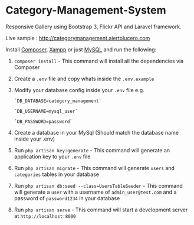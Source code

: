 # Category-Management-System
Responsive Gallery using Bootstrap 3, Flickr API and Laravel framework.

Live sample : http://categorymanagement.aiertolucero.com

Install [Composer](https://getcomposer.org/download/), [Xampp](https://www.apachefriends.org/download.html) or just [MySQL](https://www.mysql.com/downloads/) and run the following:


1.  `composer install` - This command will install all the dependencies via Composer

2.  Create a `.env` file and copy whats inside the `.env.example`

3.  Modify your database config inside your `.env` file e.g.

        `DB_DATABASE=category_management`
        
        `DB_USERNAME=mysql_user`
        
        `DB_PASSWORD=password`
        
4.  Create a database in your MySql (Should match the database name inside your .env) 

5.  Run `php artisan key:generate` - This command will generate an application key to your `.env` file

6.  Run `php artisan migrate` - This command will generate `users` and `categories` tables in your database

7.  Run `php artisan db:seed --class=UsersTableSeeder` - This command will generate a `user` with a username of `admin_user@test.com` and a password of `password1234` in your database

8.  Run `php artisan serve` - This command will start a development server at `http://localhost:8000`
